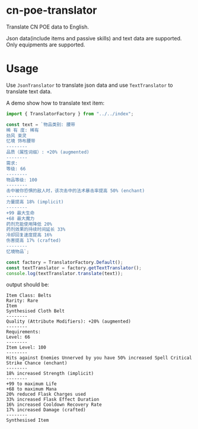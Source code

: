 # cn-poe-translator

Translate CN POE data to English.

Json data(include items and passive skills) and text data are supported. Only equipments are supported.

# Usage

Use `JsonTranslator` to translate json data and use `TextTranslator` to translate text data.

A demo show how to translate text item:

```ts
import { TranslatorFactory } from "../../index";

const text = `物品类别: 腰带
稀 有 度: 稀有
劲风 束灵
忆境 饰布腰带
--------
品质（属性词缀）: +20% (augmented)
--------
需求:
等级: 66
--------
物品等级: 100
--------
击中被你恐惧的敌人时，该次击中的法术暴击率提高 50% (enchant)
--------
力量提高 18% (implicit)
--------
+99 最大生命
+68 最大魔力
药剂充能使用降低 20%
药剂效果的持续时间延长 33%
冷却回复速度提高 16%
伤害提高 17% (crafted)
--------
忆境物品`;

const factory = TranslatorFactory.Default();
const textTranslator = factory.getTextTranslator();
console.log(textTranslator.translate(text));
```

output should be:

```
Item Class: Belts
Rarity: Rare
Item
Synthesised Cloth Belt
--------
Quality (Attribute Modifiers): +20% (augmented)
--------
Requirements:
Level: 66
--------
Item Level: 100
--------
Hits against Enemies Unnerved by you have 50% increased Spell Critical Strike Chance (enchant)
--------
18% increased Strength (implicit)
--------
+99 to maximum Life
+68 to maximum Mana
20% reduced Flask Charges used
33% increased Flask Effect Duration
16% increased Cooldown Recovery Rate
17% increased Damage (crafted)
--------
Synthesised Item
```
